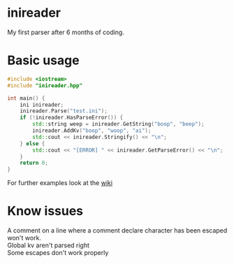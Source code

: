 # inireader
My first parser after 6 months of coding.

# Basic usage

```cpp
#include <iostream>
#include "inireader.hpp"

int main() {
    ini inireader;
    inireader.Parse("test.ini");
    if (!inireader.HasParseError()) {
        std::string weep = inireader.GetString("boop", "beep");
        inireader.AddKv("boop", "woop", "ai");
        std::cout << inireader.Stringify() << "\n";
    } else {
        std::cout << "[ERROR] " << inireader.GetParseError() << "\n";
    }
    return 0;
}
```
For further examples look at the [wiki](https://github.com/X-rays5/inireader/wiki)

# Know issues
A comment on a line where a comment declare character has been escaped won't work.  
Global kv aren't parsed right  
Some escapes don't work properly  
